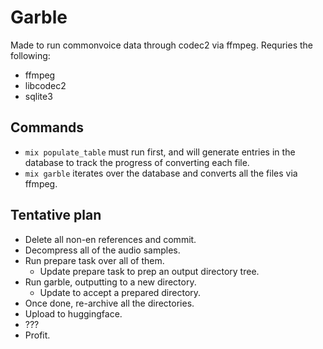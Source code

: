 # Garble

Made to run commonvoice data through codec2 via ffmpeg. Requries the following:
* ffmpeg
* libcodec2
* sqlite3

## Commands
* `mix populate_table` must run first, and will generate entries in the database to track the progress of converting each file.
* `mix garble` iterates over the database and converts all the files via ffmpeg.

## Tentative plan
* Delete all non-en references and commit.
* Decompress all of the audio samples.
* Run prepare task over all of them.
  * Update prepare task to prep an output directory tree.
* Run garble, outputting to a new directory.
  * Update to accept a prepared directory.
* Once done, re-archive all the directories.
* Upload to huggingface.
* ???
* Profit.
